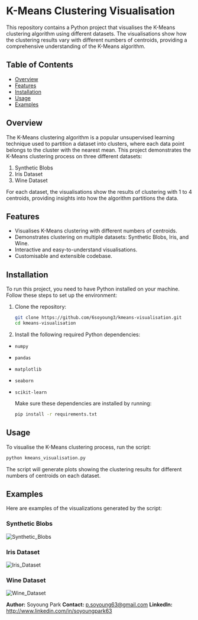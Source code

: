 # K-Means Clustering Visualisation

This repository contains a Python project that visualises the K-Means clustering algorithm using different datasets. The visualisations show how the clustering results vary with different numbers of centroids, providing a comprehensive understanding of the K-Means algorithm.

## Table of Contents
- [Overview](#overview)
- [Features](#features)
- [Installation](#installation)
- [Usage](#usage)
- [Examples](#examples)

## Overview
The K-Means clustering algorithm is a popular unsupervised learning technique used to partition a dataset into clusters, where each data point belongs to the cluster with the nearest mean. This project demonstrates the K-Means clustering process on three different datasets:
1. Synthetic Blobs
2. Iris Dataset
3. Wine Dataset

For each dataset, the visualisations show the results of clustering with 1 to 4 centroids, providing insights into how the algorithm partitions the data.

## Features
- Visualises K-Means clustering with different numbers of centroids.
- Demonstrates clustering on multiple datasets: Synthetic Blobs, Iris, and Wine.
- Interactive and easy-to-understand visualisations.
- Customisable and extensible codebase.

## Installation
To run this project, you need to have Python installed on your machine. Follow these steps to set up the environment:

1. Clone the repository:
   ```bash
   git clone https://github.com/6soyoung3/kmeans-visualisation.git
   cd kmeans-visualisation
   ```

2. Install the following required Python dependencies:
  - `numpy`
  - `pandas`
  - `matplotlib`
  - `seaborn`
  - `scikit-learn`

    Make sure these dependencies are installed by running:
    ```bash
    pip install -r requirements.txt
    ```

## Usage
To visualise the K-Means clustering process, run the script:
```bash
python kmeans_visualisation.py
```

The script will generate plots showing the clustering results for different numbers of centroids on each dataset.

## Examples
Here are examples of the visualizations generated by the script:

### Synthetic Blobs
![Synthetic_Blobs](https://github.com/6soyoung3/k-means-visualisation/assets/61691961/d10c4d2b-a19a-4bb9-ab73-8dc6e95e26d6)

### Iris Dataset
![Iris_Dataset](https://github.com/6soyoung3/k-means-visualisation/assets/61691961/6fcb3daf-9d18-4c06-9223-06a8e61e9516)

### Wine Dataset
![Wine_Dataset](https://github.com/6soyoung3/k-means-visualisation/assets/61691961/8bee0dd5-093d-4534-88ff-cfd76a39431d)



**Author:** Soyoung Park
**Contact:** p.soyoung63@gmail.com
**LinkedIn:** http://www.linkedin.com/in/soyoungpark63
